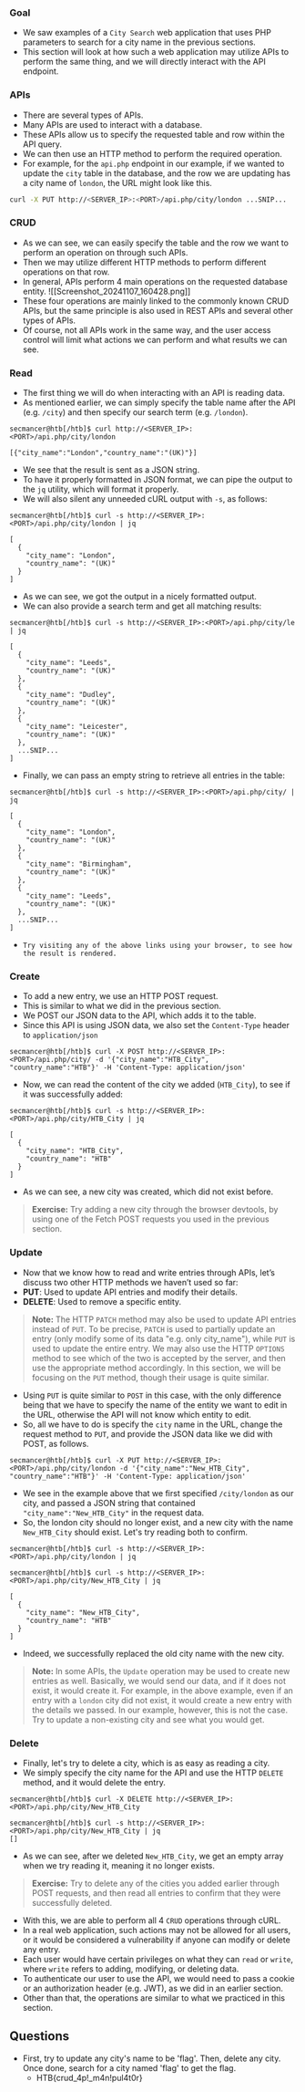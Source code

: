 ### Goal
- We saw examples of a `City Search` web application that uses PHP parameters to search for a city name in the previous sections. 
- This section will look at how such a web application may utilize APIs to perform the same thing, and we will directly interact with the API endpoint.
### APIs
- There are several types of APIs.
- Many APIs are used to interact with a database.
- These APIs allow us to specify the requested table and row within the API query.
- We can then use an HTTP method to perform the required operation.
- For example, for the `api.php` endpoint in our example, if we wanted to update the `city` table in the database, and the row we are updating has a city name of `london`, the URL might look like this.
```bash
curl -X PUT http://<SERVER_IP>:<PORT>/api.php/city/london ...SNIP...
```

### CRUD
- As we can see, we can easily specify the table and the row we want to perform an operation on through such APIs. 
- Then we may utilize different HTTP methods to perform different operations on that row. 
- In general, APIs perform 4 main operations on the requested database entity.
![[Screenshot_20241107_160428.png]]
- These four operations are mainly linked to the commonly known CRUD APIs, but the same principle is also used in REST APIs and several other types of APIs. 
- Of course, not all APIs work in the same way, and the user access control will limit what actions we can perform and what results we can see.


### Read
- The first thing we will do when interacting with an API is reading data.
- As mentioned earlier, we can simply specify the table name after the API (e.g. `/city`) and then specify our search term (e.g. `/london`).
```shell-session
secmancer@htb[/htb]$ curl http://<SERVER_IP>:<PORT>/api.php/city/london

[{"city_name":"London","country_name":"(UK)"}]
```
- We see that the result is sent as a JSON string. 
- To have it properly formatted in JSON format, we can pipe the output to the `jq` utility, which will format it properly. 
- We will also silent any unneeded cURL output with `-s`, as follows:
```shell-session
secmancer@htb[/htb]$ curl -s http://<SERVER_IP>:<PORT>/api.php/city/london | jq

[
  {
    "city_name": "London",
    "country_name": "(UK)"
  }
]
```
- As we can see, we got the output in a nicely formatted output. 
- We can also provide a search term and get all matching results:
```shell-session
secmancer@htb[/htb]$ curl -s http://<SERVER_IP>:<PORT>/api.php/city/le | jq

[
  {
    "city_name": "Leeds",
    "country_name": "(UK)"
  },
  {
    "city_name": "Dudley",
    "country_name": "(UK)"
  },
  {
    "city_name": "Leicester",
    "country_name": "(UK)"
  },
  ...SNIP...
]
```
- Finally, we can pass an empty string to retrieve all entries in the table:
```shell-session
secmancer@htb[/htb]$ curl -s http://<SERVER_IP>:<PORT>/api.php/city/ | jq

[
  {
    "city_name": "London",
    "country_name": "(UK)"
  },
  {
    "city_name": "Birmingham",
    "country_name": "(UK)"
  },
  {
    "city_name": "Leeds",
    "country_name": "(UK)"
  },
  ...SNIP...
]
```
- `Try visiting any of the above links using your browser, to see how the result is rendered.`


### Create
- To add a new entry, we use an HTTP POST request.
- This is similar to what we did in the previous section.
- We POST our JSON data to the API, which adds it to the table.
- Since this API is using JSON data, we also set the `Content-Type` header to `application/json`
```shell-session
secmancer@htb[/htb]$ curl -X POST http://<SERVER_IP>:<PORT>/api.php/city/ -d '{"city_name":"HTB_City", "country_name":"HTB"}' -H 'Content-Type: application/json'
```
- Now, we can read the content of the city we added (`HTB_City`), to see if it was successfully added:
```shell-session
secmancer@htb[/htb]$ curl -s http://<SERVER_IP>:<PORT>/api.php/city/HTB_City | jq

[
  {
    "city_name": "HTB_City",
    "country_name": "HTB"
  }
]
```
- As we can see, a new city was created, which did not exist before.

> **Exercise:** Try adding a new city through the browser devtools, by using one of the Fetch POST requests you used in the previous section.


### Update
- Now that we know how to read and write entries through APIs, let’s discuss two other HTTP methods we haven’t used so far:
- **PUT**: Used to update API entries and modify their details.
- **DELETE**: Used to remove a specific entity.

> **Note:** The HTTP `PATCH` method may also be used to update API entries instead of `PUT`. To be precise, `PATCH` is used to partially update an entry (only modify some of its data "e.g. only city_name"), while `PUT` is used to update the entire entry. We may also use the HTTP `OPTIONS` method to see which of the two is accepted by the server, and then use the appropriate method accordingly. In this section, we will be focusing on the `PUT` method, though their usage is quite similar.

- Using `PUT` is quite similar to `POST` in this case, with the only difference being that we have to specify the name of the entity we want to edit in the URL, otherwise the API will not know which entity to edit. 
- So, all we have to do is specify the `city` name in the URL, change the request method to `PUT`, and provide the JSON data like we did with POST, as follows.
```shell-session
secmancer@htb[/htb]$ curl -X PUT http://<SERVER_IP>:<PORT>/api.php/city/london -d '{"city_name":"New_HTB_City", "country_name":"HTB"}' -H 'Content-Type: application/json'
```
- We see in the example above that we first specified `/city/london` as our city, and passed a JSON string that contained `"city_name":"New_HTB_City"` in the request data.
- So, the london city should no longer exist, and a new city with the name `New_HTB_City` should exist. Let's try reading both to confirm.
```shell-session
secmancer@htb[/htb]$ curl -s http://<SERVER_IP>:<PORT>/api.php/city/london | jq
```
```shell-session
secmancer@htb[/htb]$ curl -s http://<SERVER_IP>:<PORT>/api.php/city/New_HTB_City | jq

[
  {
    "city_name": "New_HTB_City",
    "country_name": "HTB"
  }
]
```
- Indeed, we successfully replaced the old city name with the new city.

> **Note:** In some APIs, the `Update` operation may be used to create new entries as well. Basically, we would send our data, and if it does not exist, it would create it. For example, in the above example, even if an entry with a `london` city did not exist, it would create a new entry with the details we passed. In our example, however, this is not the case. Try to update a non-existing city and see what you would get.


### Delete
- Finally, let's try to delete a city, which is as easy as reading a city. 
- We simply specify the city name for the API and use the HTTP `DELETE` method, and it would delete the entry.
```shell-session
secmancer@htb[/htb]$ curl -X DELETE http://<SERVER_IP>:<PORT>/api.php/city/New_HTB_City
```
```shell-session
secmancer@htb[/htb]$ curl -s http://<SERVER_IP>:<PORT>/api.php/city/New_HTB_City | jq
[]
```
- As we can see, after we deleted `New_HTB_City`, we get an empty array when we try reading it, meaning it no longer exists.

> **Exercise:** Try to delete any of the cities you added earlier through POST requests, and then read all entries to confirm that they were successfully deleted.

- With this, we are able to perform all 4 `CRUD` operations through cURL. 
- In a real web application, such actions may not be allowed for all users, or it would be considered a vulnerability if anyone can modify or delete any entry. 
- Each user would have certain privileges on what they can `read` or `write`, where `write` refers to adding, modifying, or deleting data. 
- To authenticate our user to use the API, we would need to pass a cookie or an authorization header (e.g. JWT), as we did in an earlier section. 
- Other than that, the operations are similar to what we practiced in this section.

## Questions
- First, try to update any city's name to be 'flag'. Then, delete any city. Once done, search for a city named 'flag' to get the flag.
	- HTB{crud_4p!_m4n!pul4t0r}